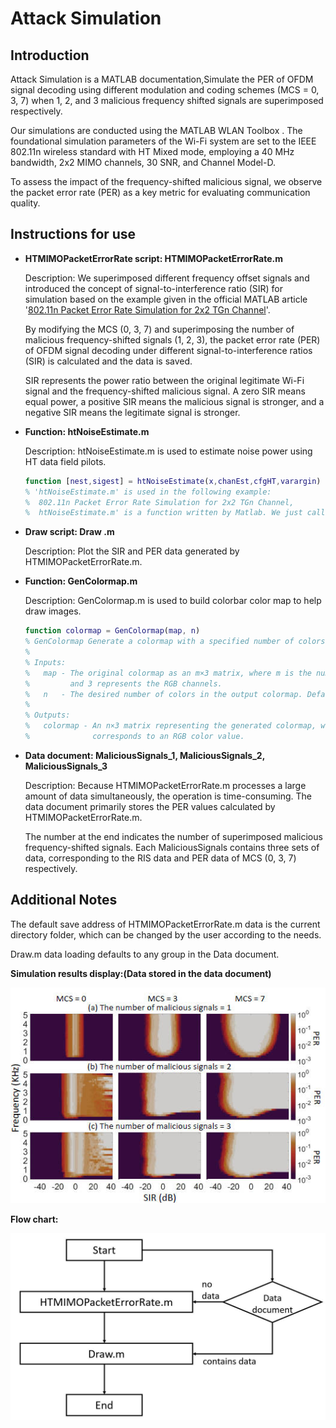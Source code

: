 # Attack Simulation

## Introduction

Attack Simulation is a MATLAB documentation,Simulate the PER of OFDM signal decoding using different modulation and coding schemes (MCS = 0, 3, 7) when 1, 2, and 3 malicious frequency shifted signals are superimposed respectively.

Our simulations are conducted using the MATLAB WLAN Toolbox . The foundational simulation parameters of the Wi-Fi system are set to the IEEE 802.11n wireless standard with HT Mixed mode, employing a 40 MHz bandwidth, 2x2 MIMO channels, 30 SNR, and Channel Model-D. 

To assess the impact of the frequency-shifted malicious signal, we observe the packet error rate (PER) as a key metric for evaluating communication quality.

## Instructions for use

- **HTMIMOPacketErrorRate script: HTMIMOPacketErrorRate.m**

  Description: We superimposed different frequency offset signals and introduced the concept of signal-to-interference ratio (SIR) for simulation based on the example given in the official MATLAB article '[802.11n Packet Error Rate Simulation for 2x2 TGn Channel](https://www.mathworks.com/help/wlan/ug/802-11n-packet-error-rate-simulation-for-2x2-tgn-channel.html)'.

  By modifying the MCS (0, 3, 7) and superimposing the number of malicious frequency-shifted signals (1, 2, 3), the packet error rate (PER) of OFDM signal decoding under different signal-to-interference ratios (SIR) is calculated and the data is saved.

  SIR represents the power ratio between the original legitimate Wi-Fi signal and the frequency-shifted malicious signal. A zero SIR means equal power, a positive SIR means the malicious signal is stronger, and a negative SIR means the legitimate signal is stronger.

- **Function: htNoiseEstimate.m**

  Description: htNoiseEstimate.m is used to estimate noise power using HT data field pilots.
  
  ```matlab
  function [nest,sigest] = htNoiseEstimate(x,chanEst,cfgHT,varargin)
  % 'htNoiseEstimate.m' is used in the following example:
  %  802.11n Packet Error Rate Simulation for 2x2 TGn Channel,
  %  htNoiseEstimate.m' is a function written by Matlab. We just call it during simulation.
  ```
  
- **Draw script: Draw .m**

  Description: Plot the SIR and PER data generated by HTMIMOPacketErrorRate.m.

- **Function: GenColormap.m**

  Description: GenColormap.m is used to build colorbar color map to help draw images.
  
  ```matlab
  function colormap = GenColormap(map, n)
  % GenColormap Generate a colormap with a specified number of colors.
  %
  % Inputs:
  %   map - The original colormap as an m×3 matrix, where m is the number of colors
  %         and 3 represents the RGB channels.
  %   n   - The desired number of colors in the output colormap. Defaults to 256.
  %
  % Outputs:
  %   colormap - An n×3 matrix representing the generated colormap, where each row
  %              corresponds to an RGB color value.
  ```

- **Data document: MaliciousSignals_1, MaliciousSignals_2, MaliciousSignals_3**

  Description: Because HTMIMOPacketErrorRate.m processes a large amount of data simultaneously, the operation is time-consuming. The data document primarily stores the PER values calculated by HTMIMOPacketErrorRate.m.
  
  The number at the end indicates the number of superimposed malicious frequency-shifted signals. Each MaliciousSignals contains three sets of data, corresponding to the RIS data and PER data of MCS (0, 3, 7) respectively.

## Additional Notes

The default save address of HTMIMOPacketErrorRate.m data is the current directory folder, which can be changed by the user according to the needs.

Draw.m data loading defaults to any group in the Data document.

**Simulation results display:(Data stored in the data document)**

<img src="figure/malicious.jpg" alt="picture" style="zoom: 110%;" />

**Flow chart:**

<img src="figure/flowchart.jpg" alt="picture" style="zoom: 60%;" />
